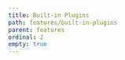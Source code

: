 ```yaml
---
title: Built-in Plugins
path: features/built-in-plugins
parent: features
ordinal: 2
empty: true
---
```


